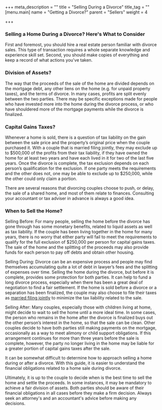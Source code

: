+++
meta_description = ""
title = "Selling During a Divorce"
title_tag = ""
[menu.main]
name = "Getting a Divorce?"
parent = "Sellers"
weight = 4

+++
### Selling a Home During a Divorce? Here's What to Consider

First and foremost, you should hire a real estate person familiar with divorce sales. This type of transaction requires a whole separate knowledge and experience skill set. Second, you should make copies of everything and keep a record of what actions you've taken.

### Division of Assets?

The way that the proceeds of the sale of the home are divided depends on the mortgage debt, any other liens on the home (e.g. for unpaid property taxes), and the terms of divorce. In many cases, profits are split evenly between the two parties. There may be specific exceptions made for people who have invested more into the home during the divorce process, or who have shouldered more of the mortgage payments while the divorce is finalized.

### Capital Gains Taxes?

Whenever a home is sold, there is a question of tax liability on the gain between the sale price and the property’s original price when the couple purchased it. With a couple that is married filing jointly, they may exclude up to $500,000 of the profits from their tax liability, if they have owned the home for at least two years and have each lived in it for two of the last five years. Once the divorce is complete, the tax exclusion depends on each person’s qualification for the exclusion. If one party meets the requirements and the other does not, one may be able to exclude up to $250,000, while the other could only claim a portion.

There are several reasons that divorcing couples choose to push, or delay, the sale of a shared home, and most of them relate to finances. Consulting your accountant or tax adviser in advance is always a good idea.

### When to Sell the Home?

Selling Before: For many people, selling the home before the divorce has gone through has some monetary benefits, related to liquid assets as well as tax liability. If the couple has been living together in the home for many years, there is no worry that either party will fail to meet the requirements to qualify for the full exclusion of $250,000 per person for capital gains taxes. The sale of the home and the splitting of the proceeds may also provide funds for each person to pay off debts and obtain other housing.

Selling During: Divorce can be an expensive process and people may find themselves accumulating quite a lot of debt in lawyer’s fees and the splitting of expenses over time. Selling the home during the divorce, but before it is complete, provides some protection for both parties. It can help to fund a long divorce process, especially when there has been a great deal of negotiation to find a fair settlement. If the home is sold before a divorce or a separation has been finalized, the couple may also choose to file their taxes as [married filing jointly](https://www.irs.gov/publications/p504/ar02.html#en_US_2016_publink1000175824) to minimize the tax liability related to the sale.

Selling After: Many couples, especially those with children living at home, might decide to wait to sell the home until a more ideal time. In some cases, the person who remains in the home after the divorce is finalized buys out the other person’s interest in the home, so that the sale can be clean. Other couples decide to have both parties still making payments on the mortgage, occasionally as a way to meet alimony or child support obligations. If this arrangement continues for more than three years before the sale is complete, however, the party no longer living in the home may be liable for a greater portion of capital gains taxes after the sale.

It can be somewhat difficult to determine how to approach selling a home during or after a divorce. With this guide, it is easier to understand the financial obligations related to a home sale during divorce.

Ultimately, it is up to the couple to decide when is the best time to sell the home and settle the proceeds. In some instances, it may be mandatory to achieve a fair division of assets. Both parties should be aware of their financial obligations in all cases before they make a firm decision. Always seek an attorney's and an accountant's advice before making any decisions.